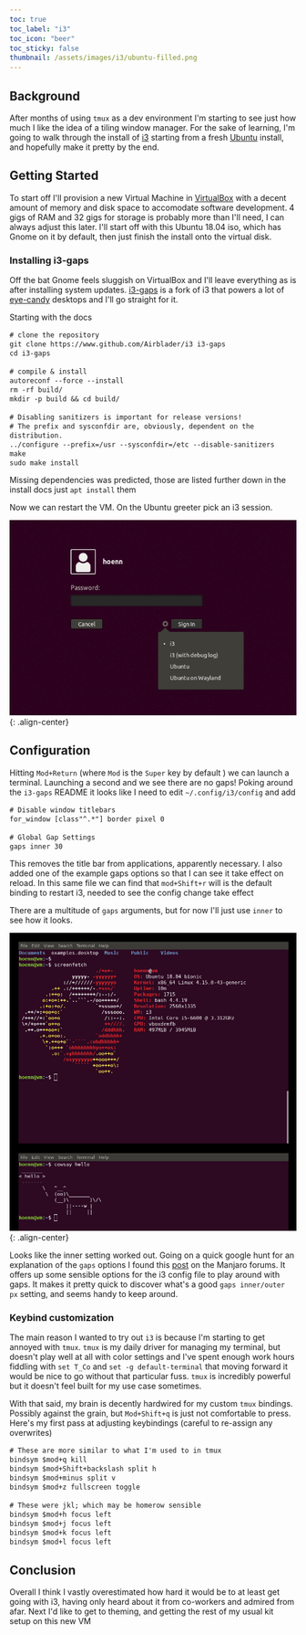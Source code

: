 ```yaml
---
toc: true
toc_label: "i3"
toc_icon: "beer"
toc_sticky: false
thumbnail: /assets/images/i3/ubuntu-filled.png
---
```


## Background
After months of using `tmux` as a dev environment I'm starting to see just how much I like the idea of a tiling window manager. For the sake of learning, I'm going to walk through the install of [i3](link) starting from a fresh [Ubuntu](http://releases.ubuntu.com/18.04/) install, and hopefully make it pretty by the end.

## Getting Started
To start off I'll provision a new Virtual Machine in [VirtualBox](https://www.virtualbox.org/) with a decent amount of memory and disk space to accomodate software development. 4 gigs of RAM and 32 gigs for storage is probably more than I'll need, I can always adjust this later. I'll start off with this Ubuntu 18.04 iso, which has Gnome on it by default, then just finish the install onto the virtual disk.

### Installing i3-gaps
Off the bat Gnome feels sluggish on VirtualBox and I'll leave everything as is after installing system updates. [i3-gaps](https://github.com/Airblader/i3) is a fork of i3 that powers a lot of [eye-candy](reddit.com/r/unixporn) desktops and I'll go straight for it.

Starting with the docs
```
# clone the repository
git clone https://www.github.com/Airblader/i3 i3-gaps
cd i3-gaps

# compile & install
autoreconf --force --install
rm -rf build/
mkdir -p build && cd build/

# Disabling sanitizers is important for release versions!
# The prefix and sysconfdir are, obviously, dependent on the distribution.
../configure --prefix=/usr --sysconfdir=/etc --disable-sanitizers
make
sudo make install
```
Missing dependencies was predicted, those are listed further down in the install docs just `apt install` them

Now we can restart the VM. On the Ubuntu greeter pick an i3 session.

![image-center](/assets/images/i3/sessionpicker.png){: .align-center}

## Configuration

Hitting `Mod+Return` (where `Mod` is the `Super` key by default ) we can launch a terminal. Launching a second and we see there are no gaps! Poking around the `i3-gaps` README it looks like I need to edit `~/.config/i3/config` and add 

```
# Disable window titlebars
for_window [class"^.*"] border pixel 0

# Global Gap Settings
gaps inner 30
```

This removes the title bar from applications, apparently necessary. I also added one of the example gaps options so that I can see it take effect on reload. In this same file we can find that `mod+Shift+r` will is the default binding to restart i3, needed to see the config change take effect

There are a multitude of `gaps` arguments, but for now I'll just use `inner` to see how it looks.

![image-center](/assets/images/i3/gaps.png){: .align-center}

Looks like the inner setting worked out. Going on a quick google hunt for an explanation of the `gaps` options I found this [post](https://classicforum.manjaro.org/index.php?topic=27260.0) on the Manjaro forums. It offers up some sensible options for the i3 config file to play around with gaps. It makes it pretty quick to discover what's a good `gaps inner/outer px` setting, and seems handy to keep around.

### Keybind customization
The main reason I wanted to try out `i3` is because I'm starting to get annoyed with `tmux`. `tmux` is my daily driver for managing my terminal, but doesn't play well at all with color settings and I've spent enough work hours fiddling with `set T_Co` and `set -g default-terminal` that moving forward it would be nice to go without that particular fuss. `tmux` is incredibly powerful but it doesn't feel built for my use case sometimes.

With that said, my brain is decently hardwired for my custom `tmux` bindings. Possibly against the grain, but `Mod+Shift+q` is just not comfortable to press. Here's my first pass at adjusting keybindings (careful to re-assign any overwrites)

```
# These are more similar to what I'm used to in tmux
bindsym $mod+q kill
bindsym $mod+Shift+backslash split h
bindsym $mod+minus split v
bindsym $mod+z fullscreen toggle

# These were jkl; which may be homerow sensible
bindsym $mod+h focus left
bindsym $mod+j focus left
bindsym $mod+k focus left
bindsym $mod+l focus left 
```

## Conclusion
 Overall I think I vastly overestimated how hard it would be to at least get going with i3, having only heard about it from co-workers and admired from afar. Next I'd like to get to theming, and getting the rest of my usual kit setup on this new VM